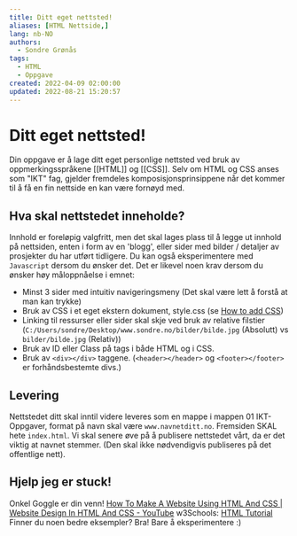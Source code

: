 ```yaml
---
title: Ditt eget nettsted!
aliases: [HTML Nettside,]
lang: nb-NO
authors:
  - Sondre Grønås
tags:
  - HTML
  - Oppgave
created: 2022-04-09 02:00:00
updated: 2022-08-21 15:20:57
---
```

# Ditt eget nettsted!
Din oppgave er å lage ditt eget personlige nettsted ved bruk av oppmerkingsspråkene [[HTML]] og [[CSS]].
Selv om HTML og CSS anses som "IKT" fag, gjelder fremdeles  komposisjonsprinsippene når det kommer til å få en fin nettside en kan være fornøyd med.

## Hva skal nettstedet inneholde?
Innhold er foreløpig valgfritt, men det skal lages plass til å legge ut innhold på nettsiden, enten i form av en 'blogg', eller sider med bilder / detaljer av prosjekter du har utført tidligere. Du kan også eksperimentere med `Javascript` dersom du ønsker det. Det er likevel noen krav dersom du ønsker høy måloppnåelse i emnet:
- Minst 3 sider med intuitiv navigeringsmeny (Det skal være lett å forstå at man kan trykke)
- Bruk av CSS i et eget ekstern dokument, style.css (se [How to add CSS](https://www.w3schools.com/css/css_howto.asp))
- Linking til ressurser eller sider skal skje ved bruk av relative filstier (`C:/Users/sondre/Desktop/www.sondre.no/bilder/bilde.jpg` (Absolutt) vs `bilder/bilde.jpg` (Relativ))
- Bruk av ID eller Class på tags i både HTML og i CSS.
- Bruk av `<div></div>` taggene. (`<header></header>` og `<footer></footer>` er forhåndsbestemte divs.) 

## Levering
Nettstedet ditt skal inntil videre leveres som en mappe i mappen 01 IKT-Oppgaver, format på navn skal være `www.navnetditt.no`. Fremsiden SKAL hete `index.html`. Vi skal senere øve på å publisere nettstedet vårt, da er det viktig at navnet stemmer. (Den skal ikke nødvendigvis publiseres på det offentlige nett).

## Hjelp jeg er stuck!
Onkel Goggle er din venn!
[How To Make A Website Using HTML And CSS | Website Design In HTML And CSS - YouTube](https://www.youtube.com/watch?v=-2LtZRi6Q0s)
w3Schools: [HTML Tutorial](https://www.w3schools.com/html/)
Finner du noen bedre eksempler? Bra! Bare å eksperimentere :)